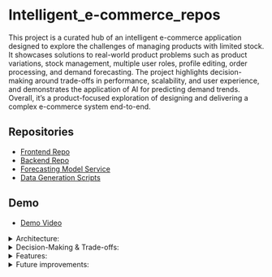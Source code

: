 # Intelligent_e-commerce_repos

This project is a curated hub of an intelligent e-commerce application designed to explore the challenges of managing products with limited stock. It showcases solutions to real-world product problems such as product variations, stock management, multiple user roles, profile editing, order processing, and demand forecasting.
The project highlights decision-making around trade-offs in performance, scalability, and user experience, and demonstrates the application of AI for predicting demand trends. Overall, it’s a product-focused exploration of designing and delivering a complex e-commerce system end-to-end.

## Repositories  
- [Frontend Repo](https://github.com/Serban681/PlayPeak_Frontend)
- [Backend Repo](https://github.com/Serban681/PlayPeak_Backend)  
- [Forecasting Model Service](https://github.com/Serban681/PlayPeak_DemandPredictionService)  
- [Data Generation Scripts](https://github.com/Serban681/orders_data_generation)  

## Demo  
- [Demo Video](https://www.youtube.com/watch?v=UuMRdpRne3s)  

<details>
  <summary>Architecture:</summary>
  <br>
  <img width="664" height="299" alt="image" src="https://github.com/user-attachments/assets/76f8d333-b6c9-477a-8e4e-4f5a7eceb676" />  
  <br>
  - <b>Interface:</b> React + Tailwind  <br>
  - <b>Intermediate Server:</b> Spring  <br>
  - <b>Demand Forecasting Service:</b>  Flask, PyTorch  <br>
  - <b>Database:</b> PostgreSQL  <br>
</details>

<details>
  <summary>Decision-Making & Trade-offs:</summary>
  <br>
  - <b>Database Optimisation:</b> Reused DB objects for repeated data and used microservices to automatically delete unused data, balancing performance with memory use.  <br>
  - <b>Add-to-cart quantity assurance:</b> Reduced available stock immediately when items were added to cart to prevent overselling and ensure accurate inventory.  <br>
  - <b>Separation of backend services:</b> Split demand prediction service from database services, improving scalability and fault isolation.  <br>
  - <b>Saving generated forecasts:</b> Stored newly generated forecasts in the database before display, enabling future re-visualisation and consistency across sessions.  <br>
</details>

<details>
  <summary>Features:</summary>
  <br>
  - <b>Product Variations</b> – support for multiple versions of the same item (e.g., size, color, model).<br>
  - <b>Product Stock Management</b> – track and update inventory levels to prevent overselling.<br>
  - <b>Multi-role Users</b> – different roles (admin, customer) with role-specific permissions.<br>
  - <b>Profile Editing</b> – allow users to manage and update their account information.<br>
  - <b>Order Creation</b> – browse products, add to cart, and place orders.<br>
  - <b>Demand Forecasting</b> – generate product demand predictions using time series analysis with neural networks.<br>
</details>

<details>
  <summary>Future improvements:</summary>
  <br>
  - <b>Enhance prediction service:</b> Improve the demand forecasting by incorporating additional features and signals.
  - <b>Test on real data:</b> Validate the system with real-world data, either through live deployment or realistic datasets.
  - <b>Add more intelligent services:</b> Introduce new AI-driven functionalities to enhance user experience and decision-making.
  - <b>Develop additional features:</b> Expand the application with more product-focused functionalities based on user needs and feedback.
</details>

